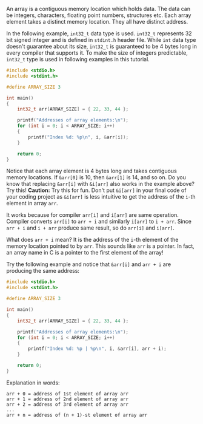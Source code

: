 An array is a contiguous memory location which holds data. The data can be integers, characters, floating point numbers, structures etc. Each array element takes a distinct memory location. They all have distinct address.

In the following example, `int32_t` data type is used. `int32_t` represents 32 bit signed integer and is defined in `stdint.h` header file. While `int` data type doesn't guarantee about its size, `int32_t` is guaranteed to be 4 bytes long in every compiler that supports it. To make the size of integers predictable, `int32_t` type is used in following examples in this tutorial.

```C runnable
#include <stdio.h>
#include <stdint.h>

#define ARRAY_SIZE 3

int main()
{
	int32_t arr[ARRAY_SIZE] = { 22, 33, 44 };

	printf("Addresses of array elements:\n");
	for (int i = 0; i < ARRAY_SIZE; i++)
	{
		printf("Index %d: %p\n", i, &arr[i]);
	}

	return 0;
}
```

Notice that each array element is 4 bytes long and takes contiguous memory locations. If `&arr[0]` is 10, then `&arr[1]` is 14, and so on. Do you know that replacing `&arr[i]` with `&i[arr]` also works in the example above? Try this! **Caution:** Try this for fun. Don't put `&i[arr]` in your final code of your coding project as `&i[arr]` is less intuitive to get the address of the `i`-th element in array `arr`.

It works because for compiler `arr[i]` and `i[arr]` are same operation. Compiler converts `arr[i]` to `arr + i` and similarly `i[arr]` to `i + arr`. Since `arr + i` and `i + arr` produce same result, so do `arr[i]` and `i[arr]`.

What does `arr + i` mean? It is the address of the `i`-th element of the memory location pointed to by `arr`. This sounds like `arr` is a pointer. In fact, an array name in C is a pointer to the first element of the array!

Try the following example and notice that `&arr[i]` and `arr + i` are producing the same address:

```C runnable
#include <stdio.h>
#include <stdint.h>

#define ARRAY_SIZE 3

int main()
{
	int32_t arr[ARRAY_SIZE] = { 22, 33, 44 };

	printf("Addresses of array elements:\n");
	for (int i = 0; i < ARRAY_SIZE; i++)
	{
		printf("Index %d: %p | %p\n", i, &arr[i], arr + i);
	}

	return 0;
}
```

Explanation in words:

```
arr + 0 = address of 1st element of array arr
arr + 1 = address of 2nd element of array arr
arr + 2 = address of 3rd element of array arr
...
arr + n = address of (n + 1)-st element of array arr
```
